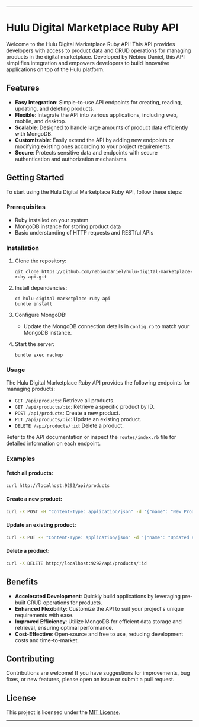 

---

# Hulu Digital Marketplace Ruby API

Welcome to the Hulu Digital Marketplace Ruby API! This API provides developers with access to product data and CRUD operations for managing products in the digital marketplace. Developed by Nebiou Daniel, this API simplifies integration and empowers developers to build innovative applications on top of the Hulu platform.

## Features

- **Easy Integration**: Simple-to-use API endpoints for creating, reading, updating, and deleting products.
- **Flexible**: Integrate the API into various applications, including web, mobile, and desktop.
- **Scalable**: Designed to handle large amounts of product data efficiently with MongoDB.
- **Customizable**: Easily extend the API by adding new endpoints or modifying existing ones according to your project requirements.
- **Secure**: Protects sensitive data and endpoints with secure authentication and authorization mechanisms.

## Getting Started

To start using the Hulu Digital Marketplace Ruby API, follow these steps:

### Prerequisites

- Ruby installed on your system
- MongoDB instance for storing product data
- Basic understanding of HTTP requests and RESTful APIs

### Installation

1. Clone the repository:
   ```
   git clone https://github.com/nebioudaniel/hulu-digital-marketplace-ruby-api.git
   ```

2. Install dependencies:
   ```
   cd hulu-digital-marketplace-ruby-api
   bundle install
   ```

3. Configure MongoDB:
   - Update the MongoDB connection details in `config.rb` to match your MongoDB instance.

4. Start the server:
   ```
   bundle exec rackup
   ```

### Usage

The Hulu Digital Marketplace Ruby API provides the following endpoints for managing products:

- `GET /api/products`: Retrieve all products.
- `GET /api/products/:id`: Retrieve a specific product by ID.
- `POST /api/products`: Create a new product.
- `PUT /api/products/:id`: Update an existing product.
- `DELETE /api/products/:id`: Delete a product.

Refer to the API documentation or inspect the `routes/index.rb` file for detailed information on each endpoint.

### Examples

#### Fetch all products:
```bash
curl http://localhost:9292/api/products
```

#### Create a new product:
```bash
curl -X POST -H "Content-Type: application/json" -d '{"name": "New Product", "price": 99.99, "category": "Electronics"}' http://localhost:9292/api/products
```

#### Update an existing product:
```bash
curl -X PUT -H "Content-Type: application/json" -d '{"name": "Updated Product", "price": 129.99, "category": "Electronics"}' http://localhost:9292/api/products/:id
```

#### Delete a product:
```bash
curl -X DELETE http://localhost:9292/api/products/:id
```

## Benefits

- **Accelerated Development**: Quickly build applications by leveraging pre-built CRUD operations for products.
- **Enhanced Flexibility**: Customize the API to suit your project's unique requirements with ease.
- **Improved Efficiency**: Utilize MongoDB for efficient data storage and retrieval, ensuring optimal performance.
- **Cost-Effective**: Open-source and free to use, reducing development costs and time-to-market.

## Contributing

Contributions are welcome! If you have suggestions for improvements, bug fixes, or new features, please open an issue or submit a pull request.

## License

This project is licensed under the [MIT License](LICENSE).

---

